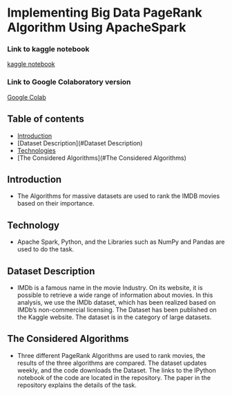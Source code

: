 # Implementing Big Data PageRank Algorithm Using ApacheSpark 

<h3> Link to kaggle notebook</h3>
<a href="https://www.kaggle.com/code/amirrezadashtigenave/imdblinkanalysis"> kaggle notebook </a>

</br>

<h3> Link to Google Colaboratory version</h3>
<a href="https://colab.research.google.com/drive/1ip6gYP6kJNodu32MHUTHA-965b2QIFKw?usp=sharing"> Google Colab </a>


## Table of contents
* [Introduction](#Introduction)
* [Dataset Description](#Dataset Description)
* [Technologies](#Technologies)
* [The Considered Algorithms](#The Considered Algorithms)


## Introduction
* The Algorithms for massive datasets are used to rank the IMDB movies based on their importance.

## Technology

* Apache Spark, Python, and the Libraries such as NumPy and Pandas are used to do the task. 

## Dataset Description
* IMDb is a famous name in the movie Industry. On its website, it is possible to retrieve a wide range of information about movies. In this analysis, we use the IMDb dataset, which has been realized based on IMDb’s non-commercial licensing. The Dataset has been published on the Kaggle website. The dataset is in the category of large datasets.

## The Considered Algorithms
* Three different PageRank Algorithms are used to rank movies, the results of the three algorithms are compared. The dataset updates weekly, and the code downloads the Dataset. The links to the IPython notebook of the code are located in the repository. The paper in the repository explains the details of the task.
